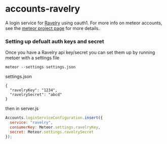 # accounts-ravelry

A login service for [Ravelry](http://www.ravelry.com) using oauth1. For more info on meteor accounts, see the [meteor project page](https://www.meteor.com/accounts) for more details.


### Setting up defualt auth keys and secret

Once you have a Ravelry api key/secret you can set them up by running metoer with a settings file

```
meteor --settings settings.json
```


settings.json
```
{
  "ravelryKey": "1234",
  "ravelrySecret": "abcd"
}
```

then in server.js

```javascript
Accounts.loginServiceConfiguration.insert({
  service: "ravelry",
  consumerKey: Meteor.settings.ravelryKey,
  secret: Meteor.settings.ravelrySecret
});
```